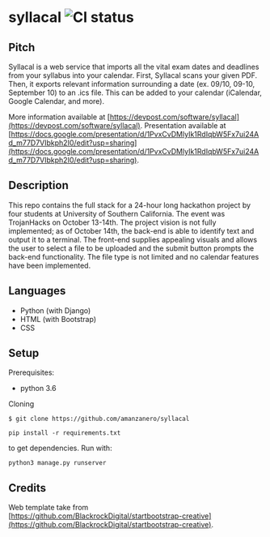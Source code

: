 # syllacal ![CI status](https://img.shields.io/badge/not%20running-red.svg)

## Pitch
Syllacal is a web service that imports all the vital exam dates and deadlines from your syllabus into your calendar. First, Syllacal scans your given PDF. Then, it exports relevant information surrounding a date (ex. 09/10, 09-10, September 10) to an .ics file. This can be added to your calendar (iCalendar, Google Calendar, and more).

More information available at [https://devpost.com/software/syllacal](https://devpost.com/software/syllacal). Presentation available at [https://docs.google.com/presentation/d/1PvxCvDMlyIk1RdIqbW5Fx7ui24Ad_m77D7VIbkph2I0/edit?usp=sharing](https://docs.google.com/presentation/d/1PvxCvDMlyIk1RdIqbW5Fx7ui24Ad_m77D7VIbkph2I0/edit?usp=sharing).

## Description
This repo contains the full stack for a 24-hour long hackathon project by four students at University of Southern California. The event was TrojanHacks on October 13-14th. The project vision is not fully implemented; as of October 14th, the back-end is able to identify text and output it to a terminal. The front-end supplies appealing visuals and allows the user to select a file to be uploaded and the submit button prompts the back-end functionality. The file type is not limited and no calendar features have been implemented.

## Languages
- Python (with Django)
- HTML (with Bootstrap)
- CSS

## Setup
Prerequisites:
* python 3.6

Cloning
```
$ git clone https://github.com/amanzanero/syllacal
```
```
pip install -r requirements.txt
```
to get dependencies.
Run with: 
```
python3 manage.py runserver
```

## Credits
Web template take from [https://github.com/BlackrockDigital/startbootstrap-creative](https://github.com/BlackrockDigital/startbootstrap-creative).
